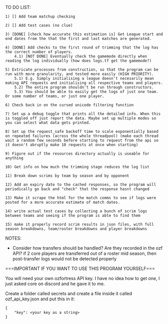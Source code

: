 TO DO LIST:

        
    1) [] Add team matchup checking

    2) [] Add test cases (no clue)

    3) [DONE] [check how accurate this estimation is] Get League start and end dates from the that the first and last matches are generated.

    4) [DONE] Add checks to the first round of trimming that the log has the correct number of players. 
        4.1) [NOT DONE] Eventually check the gamemode directly when reading the log individually (how does logs.tf get the gamemode?)

    5) Extricate processes from construction, so that the program can be run with more granularity, and tested more easily (HIGH PRIORITY).
        5.1) E.g. Simply initialising a league doesn't necesarily mean making API requests and initialising all respective teams and players.
        5.2) The entire program shouldn't be run through constructors.
        5.3) You should be able to easily get the logs of just one team. Or some number of teams, or just one player.
    
    6) Check back in on the cursed unicode filtering function

    7) Set up a debug toggle that prints all the detailed info. When this is toggled off just report the data. Maybe set up multiple modes so you can select what data gets printed.

    8) Set up the request_safe backoff time to scale exponentially based on repeated failures (across the whole threadpool) (make each thread wait a random few seconds before starting to request from the api so it doesn't abruptly make 10 requests at once when starting)

    9) Figure out if the resources directory actually is useable for anything

    10) Get info on how much the trimming stage reduces the log list

    11) Break down scrims by team by season and by opponent

    12) Add an expiry date to the cached responses, so the program will periodically go back and "check" that the response hasnt changed

    13) Make it scrape the html for the match comms to see if logs were posted for a more accurate estimate of match dates.

    14) write actual test cases by collecting a bunch of scrim logs between teams and seeing if the program is able to find them

    15) make it properly record scrim results in json files, with full season breakdowns, team/roster breakdowns and player breakdowns


NOTES: 

- Consider how transfers should be handled? Are they recorded in the ozf API? if 2 core players are transferred out of a roster mid season, then post-transfer logs would not be detected properly

===IMPORTANT IF YOU WANT TO USE THIS PROGRAM YOURSELF===

You will need your own ozfortress API key. I have no idea how to get one, I just asked core on discord and he gave it to me. 

Create a folder called secrets and create a file inside it called ozf_api_key.json and put this in it:
```
{
    "key": <your key as a string>
}
```